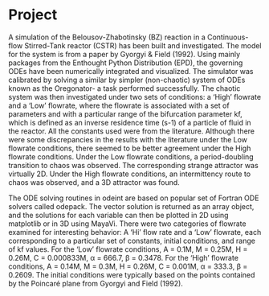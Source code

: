 # Project
A simulation of the Belousov-Zhabotinsky (BZ) reaction in a Continuous-flow Stirred-Tank reactor (CSTR) has been built and investigated. The model for the system is from a paper by Gyorgyi & Field (1992). 
Using mainly packages from the Enthought Python Distribution (EPD), the governing ODEs have been numerically integrated and visualized. The simulator was calibrated by solving a similar by simpler (non-chaotic) system of ODEs known as the Oregonator- a task performed successfully. 
The chaotic system was then investigated under two sets of conditions: 
a ‘High’ flowrate and a ‘Low’ flowrate, where the flowrate is associated with a set of parameters and with a particular range of the bifurcation parameter kf, which is defined as an inverse residence time (s-1) of a particle of fluid in the reactor. All the constants used were from the literature. 
Although there were some discrepancies in the results with the literature under the Low flowrate conditions, there seemed to be better agreement under the High flowrate conditions. 
Under the Low flowrate conditions, a period-doubling transition to chaos was observed. 
The corresponding strange attractor was virtually 2D. 
Under the High flowrate conditions, an intermittency route to chaos was observed, and a 3D attractor was found.

The ODE solving routines in odeint are based on popular set of Fortran ODE solvers called odepack. 
The vector solution is returned as an array object, and the solutions for each variable can then be plotted in 2D using matplotlib or in 3D using MayaVi.
There were two categories of flowrate examined for interesting behavior: 
A ‘Hi’ flow rate and a ‘Low’ flowrate, each corresponding to a particular set of constants, initial conditions, and range of kf values. 
For the ‘Low’ flowrate conditions, A = 0.1M, M = 0.25M, H = 0.26M, C = 0.000833M, α = 666.7, β = 0.3478. 
For the ‘High’ flowrate conditions, A = 0.14M, M = 0.3M, H = 0.26M, C = 0.001M, α = 333.3, β = 0.2609. 
The initial conditions were typically based on the points contained by the Poincaré plane from Gyorgyi and Field (1992).
